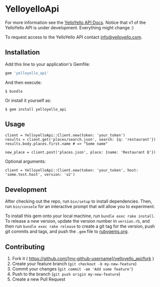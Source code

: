 # YelloyelloApi

For more information see the [YelloYello API Docs](http://www.yelloyello.com/api).
Notice that v1 of the YelloYello API is under development. Everything might change :)

To request access to the YelloYello API contact info@yelloyello.com.

## Installation

Add this line to your application's Gemfile:

```ruby
gem 'yelloyello_api'
```

And then execute:

    $ bundle

Or install it yourself as:

    $ gem install yelloyello_api

## Usage

    client = YelloyelloApi::Client.new(token: 'your_token')
    results = client.get('places/search.json', search: {q: 'restaurant'})
    results.body.places.first.name # => "Some name"

    new_place = client.post('places.json', place: {name: 'Restaurant Q'})

Optional arguments:

    client = YelloyelloApi::Client.new(token: 'your_token', host: 'some.test.host', version: 'v2')

## Development

After checking out the repo, run `bin/setup` to install dependencies. Then, run `bin/console` for an interactive prompt that will allow you to experiment.

To install this gem onto your local machine, run `bundle exec rake install`. To release a new version, update the version number in `version.rb`, and then run `bundle exec rake release` to create a git tag for the version, push git commits and tags, and push the `.gem` file to [rubygems.org](https://rubygems.org).

## Contributing

1. Fork it ( https://github.com/[my-github-username]/yelloyello_api/fork )
2. Create your feature branch (`git checkout -b my-new-feature`)
3. Commit your changes (`git commit -am 'Add some feature'`)
4. Push to the branch (`git push origin my-new-feature`)
5. Create a new Pull Request
